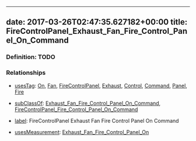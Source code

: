 
---
date: 2017-03-26T02:47:35.627182+00:00
title: FireControlPanel_Exhaust_Fan_Fire_Control_Panel_On_Command
---
### Definition: TODO

### Relationships

* [usesTag](https://brickschema.org/schema/1.0/BrickFrame#usesTag): [On](https://brickschema.org/schema/1.0/BrickTag#On), [Fan](https://brickschema.org/schema/1.0/BrickTag#Fan), [FireControlPanel](https://brickschema.org/schema/1.0/BrickTag#FireControlPanel), [Exhaust](https://brickschema.org/schema/1.0/BrickTag#Exhaust), [Control](https://brickschema.org/schema/1.0/BrickTag#Control), [Command](https://brickschema.org/schema/1.0/BrickTag#Command), [Panel](https://brickschema.org/schema/1.0/BrickTag#Panel), [Fire](https://brickschema.org/schema/1.0/BrickTag#Fire)

* [subClassOf](http://www.w3.org/2000/01/rdf-schema#subClassOf): [Exhaust_Fan_Fire_Control_Panel_On_Command](https://brickschema.org/schema/1.0/Brick#Exhaust_Fan_Fire_Control_Panel_On_Command), [FireControlPanel_Fire_Control_Panel_On_Command](https://brickschema.org/schema/1.0/Brick#FireControlPanel_Fire_Control_Panel_On_Command)

* [label](http://www.w3.org/2000/01/rdf-schema#label): FireControlPanel Exhaust Fan Fire Control Panel On Command

* [usesMeasurement](https://brickschema.org/schema/1.0/BrickFrame#usesMeasurement): [Exhaust_Fan_Fire_Control_Panel_On](https://brickschema.org/schema/1.0/Brick#Exhaust_Fan_Fire_Control_Panel_On)
